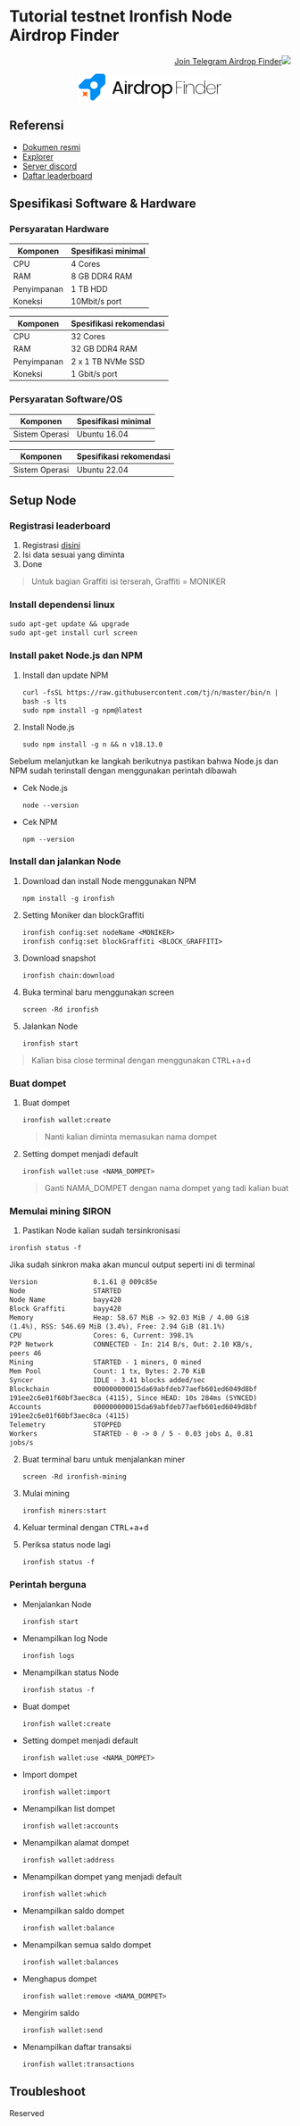# Tutorial testnet Ironfish Node Airdrop Finder

<p style="font-size:14px" align="right">
<a href="https://t.me/airdropfind" target="_blank">Join Telegram Airdrop Finder<img src="https://user-images.githubusercontent.com/50621007/183283867-56b4d69f-bc6e-4939-b00a-72aa019d1aea.png" width="30"/></a>
</p>

<p align="center">
  <img height="auto" width="auto" src="https://raw.githubusercontent.com/bayy420-999/airdropfind/main/NavIcon.png">
</p>

## Referensi

* [Dokumen resmi](https://ironfish.network/docs/onboarding/iron-fish-tutorial)
* [Explorer](https://explorer.ironfish.network/)
* [Server discord](https://discord.gg/A8uKyzjMqn)
* [Daftar leaderboard](https://testnet.ironfish.network/signup)

## Spesifikasi Software & Hardware

### Persyaratan Hardware

| Komponen | Spesifikasi minimal |
|----------|---------------------|
|CPU|4 Cores|
|RAM|8 GB DDR4 RAM|
|Penyimpanan|1 TB HDD|
|Koneksi|10Mbit/s port|

| Komponen | Spesifikasi rekomendasi |
|----------|---------------------|
|CPU|32 Cores|
|RAM|32 GB DDR4 RAM|
|Penyimpanan|2 x 1 TB NVMe SSD|
|Koneksi|1 Gbit/s port|

### Persyaratan Software/OS

| Komponen | Spesifikasi minimal |
|----------|---------------------|
|Sistem Operasi|Ubuntu 16.04|

| Komponen | Spesifikasi rekomendasi |
|----------|---------------------|
|Sistem Operasi|Ubuntu 22.04|

## Setup Node

### Registrasi leaderboard

1. Registrasi [disini](https://testnet.ironfish.network/signup)
2. Isi data sesuai yang diminta
3. Done

> Untuk bagian Graffiti isi terserah, Graffiti = MONIKER

### Install dependensi linux

```console
sudo apt-get update && upgrade
sudo apt-get install curl screen
```

### Install paket Node.js dan NPM

1. Install dan update NPM
   ```console
   curl -fsSL https://raw.githubusercontent.com/tj/n/master/bin/n | bash -s lts
   sudo npm install -g npm@latest
   ```
2. Install Node.js
   ```console
   sudo npm install -g n && n v18.13.0
   ```

Sebelum melanjutkan ke langkah berikutnya pastikan bahwa Node.js dan NPM sudah terinstall dengan menggunakan perintah dibawah

* Cek Node.js
  ```console
  node --version
  ```
* Cek NPM
  ```console
  npm --version
  ```

### Install dan jalankan Node

1. Download dan install Node menggunakan NPM
   ```console
   npm install -g ironfish
   ```
2. Setting Moniker dan blockGraffiti
   ```console
   ironfish config:set nodeName <MONIKER>
   ironfish config:set blockGraffiti <BLOCK_GRAFFITI>
   ```
3. Download snapshot
   ```console
   ironfish chain:download
   ```
4. Buka terminal baru menggunakan screen
   ```console
   screen -Rd ironfish
   ```
5. Jalankan Node
   ```console
   ironfish start
   ```

> Kalian bisa close terminal dengan menggunakan <kbd>CTRL</kbd>+<kbd>a</kbd>+<kbd>d</kbd>

### Buat dompet

1. Buat dompet
   ```console
   ironfish wallet:create
   ```

   > Nanti kalian diminta memasukan nama dompet

2. Setting dompet menjadi default
   ```console
   ironfish wallet:use <NAMA_DOMPET>
   ```

   > Ganti NAMA_DOMPET dengan nama dompet yang tadi kalian buat

### Memulai mining $IRON

1. Pastikan Node kalian sudah tersinkronisasi
```console
ironfish status -f
```

   Jika sudah sinkron maka akan muncul output seperti ini di terminal

   ```console
   Version              0.1.61 @ 009c85e
   Node                 STARTED
   Node Name            bayy420
   Block Graffiti       bayy420
   Memory               Heap: 58.67 MiB -> 92.03 MiB / 4.00 GiB
   (1.4%), RSS: 546.69 MiB (3.4%), Free: 2.94 GiB (81.1%)
   CPU                  Cores: 6, Current: 398.1%
   P2P Network          CONNECTED - In: 214 B/s, Out: 2.10 KB/s,
   peers 46
   Mining               STARTED - 1 miners, 0 mined
   Mem Pool             Count: 1 tx, Bytes: 2.70 KiB
   Syncer               IDLE - 3.41 blocks added/sec
   Blockchain           000000000015da69abfdeb77aefb601ed6049d8bf
   191ee2c6e01f60bf3aec8ca (4115), Since HEAD: 10s 284ms (SYNCED)
   Accounts             000000000015da69abfdeb77aefb601ed6049d8bf
   191ee2c6e01f60bf3aec8ca (4115)
   Telemetry            STOPPED
   Workers              STARTED - 0 -> 0 / 5 - 0.03 jobs Δ, 0.81
   jobs/s
   ```

2. Buat terminal baru untuk menjalankan miner
   ```console
   screen -Rd ironfish-mining
   ```

3. Mulai mining
   ```console
   ironfish miners:start
   ```

4. Keluar terminal dengan <kbd>CTRL</kbd>+<kbd>a</kbd>+<kbd>d</kbd>
5. Periksa status node lagi
   ```console
   ironfish status -f
   ```

### Perintah berguna

* Menjalankan Node
  ```console
  ironfish start
  ```
* Menampilkan log Node
  ```console
  ironfish logs
  ```
* Menampilkan status Node
  ```console
  ironfish status -f
  ```
* Buat dompet
  ```console
  ironfish wallet:create
  ```
* Setting dompet menjadi default
  ```console
  ironfish wallet:use <NAMA_DOMPET>
  ```
* Import dompet
  ```console
  ironfish wallet:import
  ```
* Menampilkan list dompet
  ```console
  ironfish wallet:accounts
  ```
* Menampilkan alamat dompet
  ```console
  ironfish wallet:address
  ```
* Menampilkan dompet yang menjadi default
  ```console
  ironfish wallet:which
  ```
* Menampilkan saldo dompet
  ```console
  ironfish wallet:balance
  ```
* Menampilkan semua saldo dompet
  ```console
  ironfish wallet:balances
  ```
* Menghapus dompet
  ```console
  ironfish wallet:remove <NAMA_DOMPET>
  ```
* Mengirim saldo
  ```console
  ironfish wallet:send
  ```
* Menampilkan daftar transaksi
  ```console
  ironfish wallet:transactions
  ```

## Troubleshoot

Reserved

